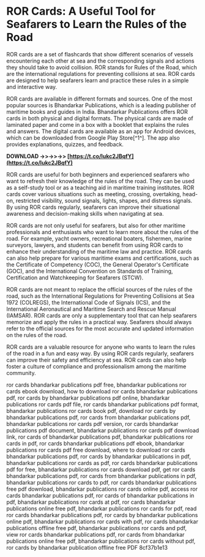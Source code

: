 
 
# ROR Cards: A Useful Tool for Seafarers to Learn the Rules of the Road
 
ROR cards are a set of flashcards that show different scenarios of vessels encountering each other at sea and the corresponding signals and actions they should take to avoid collision. ROR stands for Rules of the Road, which are the international regulations for preventing collisions at sea. ROR cards are designed to help seafarers learn and practice these rules in a simple and interactive way.
 
ROR cards are available in different formats and sources. One of the most popular sources is Bhandarkar Publications, which is a leading publisher of maritime books and guides in India. Bhandarkar Publications offers ROR cards in both physical and digital formats. The physical cards are made of laminated paper and come in a box with a booklet that explains the rules and answers. The digital cards are available as an app for Android devices, which can be downloaded from Google Play Store[^1^]. The app also provides explanations, quizzes, and feedback.
 
**DOWNLOAD ->>->>->> [https://t.co/lukc2JBqfY](https://t.co/lukc2JBqfY)**


 
ROR cards are useful for both beginners and experienced seafarers who want to refresh their knowledge of the rules of the road. They can be used as a self-study tool or as a teaching aid in maritime training institutes. ROR cards cover various situations such as meeting, crossing, overtaking, head-on, restricted visibility, sound signals, lights, shapes, and distress signals. By using ROR cards regularly, seafarers can improve their situational awareness and decision-making skills when navigating at sea.

ROR cards are not only useful for seafarers, but also for other maritime professionals and enthusiasts who want to learn more about the rules of the road. For example, yacht owners, recreational boaters, fishermen, marine surveyors, lawyers, and students can benefit from using ROR cards to enhance their understanding of the maritime law and practice. ROR cards can also help prepare for various maritime exams and certifications, such as the Certificate of Competency (COC), the General Operator's Certificate (GOC), and the International Convention on Standards of Training, Certification and Watchkeeping for Seafarers (STCW).
 
ROR cards are not meant to replace the official sources of the rules of the road, such as the International Regulations for Preventing Collisions at Sea 1972 (COLREGS), the International Code of Signals (ICS), and the International Aeronautical and Maritime Search and Rescue Manual (IAMSAR). ROR cards are only a supplementary tool that can help seafarers memorize and apply the rules in a practical way. Seafarers should always refer to the official sources for the most accurate and updated information on the rules of the road.
 
ROR cards are a valuable resource for anyone who wants to learn the rules of the road in a fun and easy way. By using ROR cards regularly, seafarers can improve their safety and efficiency at sea. ROR cards can also help foster a culture of compliance and professionalism among the maritime community.
 
ror cards bhandarkar publications pdf free,  bhandarkar publications ror cards ebook download,  how to download ror cards bhandarkar publications pdf,  ror cards by bhandarkar publications pdf online,  bhandarkar publications ror cards pdf file,  ror cards bhandarkar publications pdf format,  bhandarkar publications ror cards book pdf,  download ror cards by bhandarkar publications pdf,  ror cards from bhandarkar publications pdf,  bhandarkar publications ror cards pdf version,  ror cards bhandarkar publications pdf document,  bhandarkar publications ror cards pdf download link,  ror cards of bhandarkar publications pdf,  bhandarkar publications ror cards in pdf,  ror cards bhandarkar publications pdf ebook,  bhandarkar publications ror cards pdf free download,  where to download ror cards bhandarkar publications pdf,  ror cards by bhandarkar publications in pdf,  bhandarkar publications ror cards as pdf,  ror cards bhandarkar publications pdf for free,  bhandarkar publications ror cards download pdf,  get ror cards bhandarkar publications pdf,  ror cards from bhandarkar publications in pdf,  bhandarkar publications ror cards to pdf,  ror cards bhandarkar publications free pdf download,  bhandarkar publications ror cards online pdf,  access ror cards bhandarkar publications pdf,  ror cards of bhandarkar publications in pdf,  bhandarkar publications ror cards at pdf,  ror cards bhandarkar publications online free pdf,  bhandarkar publications ror cards for pdf,  read ror cards bhandarkar publications pdf,  ror cards by bhandarkar publications online pdf,  bhandarkar publications ror cards with pdf,  ror cards bhandarkar publications offline free pdf,  bhandarkar publications ror cards and pdf,  view ror cards bhandarkar publications pdf,  ror cards from bhandarkar publications online free pdf,  bhandarkar publications ror cards without pdf,  ror cards by bhandarkar publication offline free PDF
 8cf37b1e13
 
